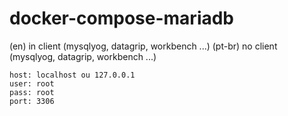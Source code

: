 # docker-compose-mariadb

(en) in client (mysqlyog, datagrip, workbench ...)
(pt-br) no client (mysqlyog, datagrip, workbench ...)

```
host: localhost ou 127.0.0.1
user: root
pass: root
port: 3306
```
